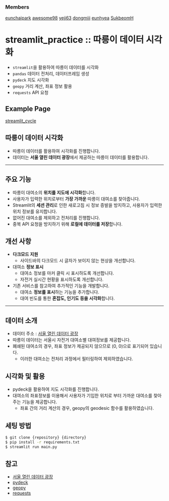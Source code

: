 ### Members

[eunchaipark](https://github.com/eunchaipark)
[awesome98](https://github.com/awesome98)
[yeji63](https://github.com/yeji63)
[dongmiii](https://github.com/dongmiii)
[eunhyea](https://github.com/eunhyea)
[SukbeomH](https://github.com/SukbeomH)

# streamlit_practice :: 따릉이 데이터 시각화

- `streamlit`을 활용하여 따릉이 데이터를 시각화
- `pandas` 데이터 전처리, 데이터프레임 생성
- `pydeck` 지도 시각화
- `geopy` 거리 계산, 좌표 정보 활용
- `requests` API 요청

## Example Page

[streamlit_cycle](https://practice001.streamlit.app/)

## 따릉이 데이터 시각화
- 따릉이 데이터를 활용하여 시각화를 진행합니다.
- 데이터는 **서울 열린 데이터 광장**에서 제공하는 따릉이 데이터를 활용합니다.

---

## 주요 기능
- 따릉이 대여소의 **위치를 지도에 시각화**합니다.
- 사용자가 입력한 위치로부터 **가장 가까운** 따릉이 대여소를 찾아줍니다.
- Streamlit의 **세션 관리**로 인한 새로고침 시 정보 증발을 방지하고, 사용자가 입력한 위치 정보를 유지합니다.
- 없어진 대여소를 제외하고 전처리를 진행합니다.
- 중복 API 요청을 방지하기 위해 **로컬에 데이터를 저장**합니다.

## 개선 사항
- **다크모드 지원**
  - 사이드바의 다크모드 시 글자가 보이지 않는 현상을 개선합니다.
- 대여소 **정보 표시**
  - 대여소 정보를 마커 클릭 시 표시하도록 개선합니다.
  - 자전거 실시간 현황을 표시하도록 개선합니다.
- 기존 서비스를 참고하여 추가적인 기능을 개발합니다.
  - 대여소 **정보를 표시**하는 기능을 추가합니다.
  - 대여 빈도를 통한 **혼잡도, 인기도 등을 시각화**합니다.

---

## 데이터 소개

- 데이터 주소 : [서울 열린 데이터 광장](https://data.seoul.go.kr/dataList/OA-21235/S/1/datasetView.do)
- 따릉이 데이터는 서울시 자전거 대여소별 대여정보를 제공합니다.
- 폐쇄된 대여소의 경우, 좌표 정보가 제공되지 않으므로 (0, 0)으로 표기되어 있습니다.
  - 이러한 대여소는 전처리 과정에서 필터링하여 제외하였습니다.

## 시각화 및 활용
- pydeck을 활용하여 지도 시각화를 진행합니다.
- 대여소의 좌표정보를 이용해서 사용자가 기입한 위치로 부터 가까운 대여소를 찾아주는 기능을 제공합니다.
  - 좌표 간의 거리 계산의 경우, geopy의 geodesic 함수를 활용하였습니다.

## 세팅 방법
```bash
$ git clone {repository} {directory}
$ pip install -r requirements.txt
$ streamlit run main.py
```

## 참고
- [서울 열린 데이터 광장](https://data.seoul.go.kr/dataList/OA-21235/S/1/datasetView.do)
- [pydeck](https://deckgl.readthedocs.io/en/latest/)
- [geopy](https://geopy.readthedocs.io/en/stable/)
- [requests](https://docs.python-requests.org/en/master/)


